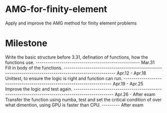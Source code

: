 # AMG-for-finity-element
Apply and improve the AMG method for finity element problems 
# Milestone
Write the basic structure before 3.31, defination of functions, how the functions use. ---------------------------------------------------- Mar.31\
Fill in body of the functions. -------------------------------------------------------------------------------------------------------- Apr.12 - Apr.18\
Unittest, to ensure the logic is right and function can run. ------------------------------------------------------------------------ Apr.19 - Apr.25\
Improve the logic and test again. -------------------------------------------------------------------------------------------------- Apr.26 - After exam\
Transfer the function using numba, test and set the critical condition of over what dimention, using GPU is faster than CPU. --------- After exam
